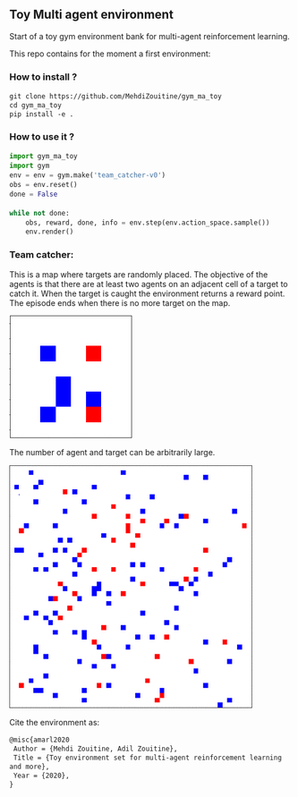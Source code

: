 ## Toy Multi agent environment

Start of a toy gym environment bank for multi-agent reinforcement learning.

This repo contains for the moment a first environment:

### How to install ?
```
git clone https://github.com/MehdiZouitine/gym_ma_toy
cd gym_ma_toy
pip install -e .
```


### How to use it ?

```python
import gym_ma_toy
import gym
env = env = gym.make('team_catcher-v0')
obs = env.reset()
done = False

while not done:
    obs, reward, done, info = env.step(env.action_space.sample())
    env.render()
```

### Team catcher:

This is a map where targets are randomly placed.
The objective of the agents is that there are at least two agents on an adjacent cell of a target to catch it.
When the target is caught the environment returns a reward point.
The episode ends when there is no more target on the map.



![Alt Text](./img/team_catcher_gif.gif)


The number of agent and target can be arbitrarily large.


![Alt Text](./img/team_catcher_gif_big.gif)



Cite the environment as:
```
@misc{amarl2020
 Author = {Mehdi Zouitine, Adil Zouitine},
 Title = {Toy environment set for multi-agent reinforcement learning and more},
 Year = {2020},
}
```
